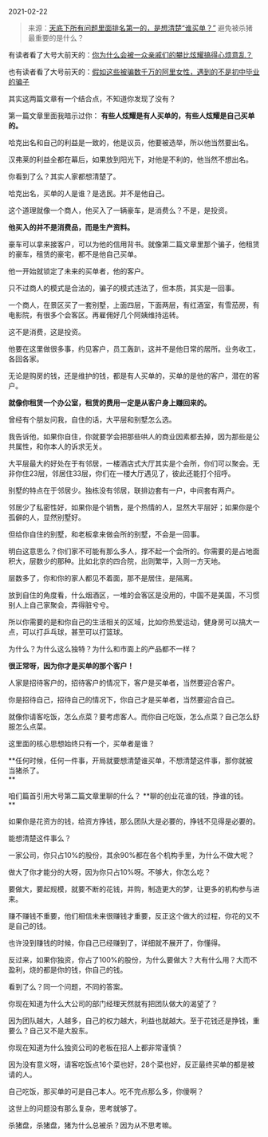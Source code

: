 2021-02-22

> 来源：[天底下所有问题里面排名第一的，是想清楚“谁买单？”](http://mp.weixin.qq.com/s?__biz=MzU3NDc5Nzc0NQ==&mid=2247499589&idx=2&sn=55c73c68d3d20fbc07f2970c73b2f2c2&chksm=fd2e5d9bca59d48dfaa74b557154c2dc62967ff868bc15250f78267300f7bbd2873f60b22c3f&scene=27#wechat_redirect)
> 避免被杀猪最重要的是什么？

有读者看了大号大前天的：[你为什么会被一众亲戚们的攀比炫耀搞得心烦意乱？](http://mp.weixin.qq.com/s?__biz=MzU0MjYwNDU2Mw==&mid=2247496420&idx=1&sn=c2324b6c7da7ecc692d61c093aa85120&chksm=fb1a9e98cc6d178ee60ff938347c68ec94d2c8326351218f07abcb5aad7c75bd02fd9f1dada8&scene=21#wechat_redirect)  

  

也有读者看了大号前天的：[假如这些被骗数千万的阿里女性，遇到的不是初中毕业的骗子](http://mp.weixin.qq.com/s?__biz=MzU0MjYwNDU2Mw==&mid=2247496425&idx=1&sn=d5d81ebe376964543b8b2d8ee6607587&chksm=fb1a9e95cc6d1783efc898f4af4b8ac90f09204f87f8ce556d89afa379c64ccb9523a6dbb4b3&scene=21#wechat_redirect)

  

其实这两篇文章有一个结合点，不知道你发现了没有？  

  

第一篇文章里面我暗示过你： **有些人炫耀是有人买单的，有些人炫耀是自己买单的。**  

  

哈克出名和自己的利益是一致的，他是议员，他要被选举，所以他当然要出名。  

  

汉弗莱的利益全都在幕后，如果放到阳光下，对他是不利的，他当然不想出名。

  

你看到了么？其实人家都想清楚了。  

  

哈克出名，买单的人是谁？是选民。并不是他自己。  

  

这个道理就像一个商人，他买入了一辆豪车，是消费么？不是，是投资。

  

 **他买入的并不是消费品，而是生产资料。**

  

豪车可以拿来接客户，可以为他的信用背书。就像第二篇文章里那个骗子，他租赁的豪车，租赁的豪宅，都不是他自己买单。  

  

他一开始就锁定了未来的买单者，他的客户。

  

只不过商人的模式是合法的，骗子的模式违法了，但本质，其实是一回事。

  

一个商人，在景区买了一套别墅，上面四层，下面两层，有红酒室，有雪茄房，有电影院，有很多个会客区。再雇佣好几个阿姨维持运转。  

  

这不是消费，这是投资。

  

他要在这里做很多事，约见客户，员工轰趴，这并不是他日常的居所。业务收工，各回各家。

  

无论是购房的钱，还是维护的钱，都是有人买单的，买单的是他的客户，潜在的客户。

  

 **就像你租赁一个办公室，租赁的费用一定是从客户身上赚回来的。**

  

曾经有个朋友问我，自住的话，大平层和别墅怎么选。  

  

我告诉他，如果你自住，你就要学会把那些哄人的商业因素都去掉，因为那些是公共属性，和你本人的诉求无关。  

  

大平层最大的好处在于有邻居，一楼酒店式大厅其实是个会所，你们可以聚会。无非你住23层，邻居住33层，你们在一楼大厅遇见了，彼此还能打个招呼。  

  

别墅的特点在于邻居少。独栋没有邻居，联排边套有一户，中间套有两户。  

  

邻居少了私密性好，如果你是个销售，是个热情的人，显然大平层好；如果你是个孤僻的人，显然别墅好。  

  

但给你自住的别墅，和老板拿来做会所的别墅，不会是一回事。

  

明白这意思么？你们家不可能有那么多人，撑不起一个会所的。你需要的是占地面积大，层数少的那种。比如北京的四合院，出则繁华，入则一方天地。  

  

层数多了，你和你的家人都见不着面，那不是居住，是隔离。

  

放到自住的角度看，什么烟酒区，一堆的会客区是没用的，中国不是美国，不习惯别人上自己家聚会，弄得脏兮兮。

  

所以你需要的是和你自己的生活相关的区域，比如你热爱运动，健身房可以搞大一点，可以打乒乓球，甚至可以打篮球。

  

为什么？为什么这么独特？为什么和市面上的产品都不一样？

  

 **很正常呀，因为你才是买单的那个客户！**

  

人家是招待客户的，招待客户的情况下，客户是买单者，当然要迎合客户。  

  

你是招待自己，招待自己的情况下，你自己才是买单者，当然要迎合自己。  

  

就像你请客吃饭，怎么点菜？要考虑客人。而你自己吃饭，怎么点菜？自己怎么舒服怎么点菜。  

  

这里面的核心思想始终只有一个，买单者是谁？  

  

 **任何时候，任何一件事，开局就要想清楚谁买单，不想清楚这件事，那你就被当猪杀了。  
**

  

咱们篇首引用大号第二篇文章里聊的什么？ **聊的创业花谁的钱，挣谁的钱。  
**

  

如果你是花资方的钱，给资方挣钱，那么团队大是必要的，挣钱不见得是必要的。

  

能想清楚这件事么？

  

一家公司，你只占10%的股份，其余90%都在各个机构手里，为什么不做大呢？  

  

做大了你才能分的大呀，因为你只占10%呀。不够大，你怎么吃？  

  

要做大，要起规模，就要不断的花钱，并购，制造更大的梦，让更多的机构参与进来。  

  

赚不赚钱不重要，他们相信未来很赚钱才重要，反正这个做大的过程，你花的又不是自己的钱。  

  

也许没到赚钱的时候，你自己已经赚到了，详细就不展开了，你懂得。  

  

反过来，如果你独资，你占了100%的股份，为什么要做大？大有什么用？大而不盈利，烧的都是你的钱，你自己的钱。

  

看到了么？同一个问题，不同的答案。

  

你现在知道为什么大公司的部门经理天然就有把团队做大的渴望了？

  

因为团队越大，人越多，自己的权力越大，利益也就越大。至于花钱还是挣钱，重要么？自己又不是大股东。

  

你现在知道为什么独资公司的老板在招人上都非常谨慎？  

  

因为没有意义呀，请客吃饭点16个菜也好，28个菜也好，反正最终买单的都是被请的人。  

  

自己吃饭，那买单的可是自己本人。吃不完点那么多，你傻啊？

  

这世上的问题没有那么复杂，思考就够了。  

  

杀猪盘，杀猪盘，猪为什么总被杀？因为从不思考嘛。

